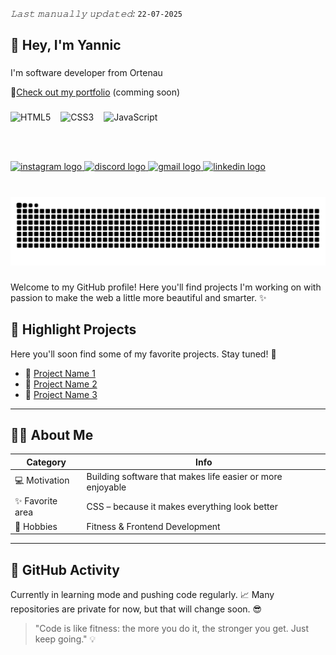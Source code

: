 *𝙻𝚊𝚜𝚝 𝚖𝚊𝚗𝚞𝚊𝚕𝚕𝚢 𝚞𝚙𝚍𝚊𝚝𝚎𝚍:* `22-07-2025`
<h2 align="left">👋 Hey, I'm Yannic</h2>

###

<p align="left">I'm software developer from Ortenau</p>

🔗[Check out my portfolio](https://dein-portfolio-link.com) (comming soon)

###

<div style="display: flex; gap: 16px;">
  <img src="https://cdn.jsdelivr.net/gh/devicons/devicon/icons/html5/html5-original.svg" height="56" alt="HTML5" />
  <img src="https://cdn.jsdelivr.net/gh/devicons/devicon/icons/css3/css3-original.svg" height="56" alt="CSS3" />
  <img src="https://cdn.jsdelivr.net/gh/devicons/devicon/icons/javascript/javascript-original.svg" height="56" alt="JavaScript" />
</div>

###

<div align="left">
  <a href="https://www.instagram.com/theyan3/" target="_blank">
    <img src="https://img.shields.io/static/v1?message=Instagram&logo=instagram&label=&color=E4405F&logoColor=white&labelColor=&style=for-the-badge" height="35" alt="instagram logo"  />
  </a>
  <a href="discordapp.com/users/401834549535047699" target="_blank">
    <img src="https://img.shields.io/static/v1?message=Discord&logo=discord&label=&color=7289DA&logoColor=white&labelColor=&style=for-the-badge" height="35" alt="discord logo"  />
  </a>
  <a href="3.j.yannic@gmail.com" target="_blank">
    <img src="https://img.shields.io/static/v1?message=Gmail&logo=gmail&label=&color=D14836&logoColor=white&labelColor=&style=for-the-badge" height="35" alt="gmail logo"  />
  </a>
  <a href="https://www.linkedin.com/in/yannic-jundt-0b5231376/" target="_blank">
    <img src="https://img.shields.io/static/v1?message=LinkedIn&logo=linkedin&label=&color=0077B5&logoColor=white&labelColor=&style=for-the-badge" height="35" alt="linkedin logo"  />
  </a>
</div>

###

<br clear="both">

<img src="https://raw.githubusercontent.com/TheYan3/TheYan3/output/snake.svg" alt="Snake animation" />

###



Welcome to my GitHub profile! Here you'll find projects I'm working on with passion to make the web a little more beautiful and smarter. ✨

## 📌 Highlight Projects

Here you'll soon find some of my favorite projects. Stay tuned! 🚧

- 🔧 [Project Name 1](https://github.com/TheYan3/001-Pokedex)
- 🔧 [Project Name 2](https://link-zum-projekt.com)
- 🔧 [Project Name 3](https://link-zum-projekt.com)

---

## 🙋‍♂️ About Me

| Category        | Info                                       |
|----------------|--------------------------------------------|
| 💻 Motivation   | Building software that makes life easier or more enjoyable
| ✨ Favorite area | CSS – because it makes everything look better
| 💪 Hobbies       | Fitness & Frontend Development

---

## 🚧 GitHub Activity

Currently in learning mode and pushing code regularly. 📈 Many repositories are private for now, but that will change soon. 😎


> "Code is like fitness: the more you do it, the stronger you get. Just keep going." 💡

